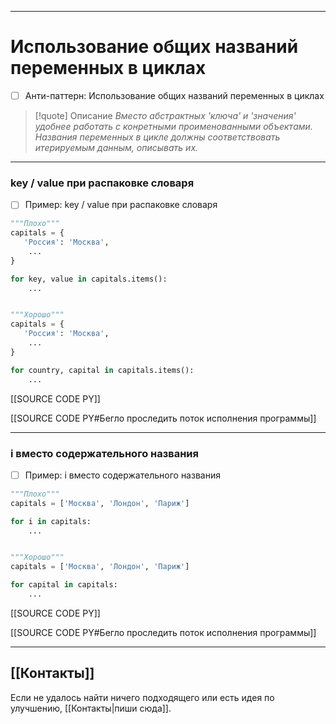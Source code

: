 ***
# Использование общих названий переменных в циклах
- [ ] Анти-паттерн: Использование общих названий переменных в циклах

>[!quote] Описание
_Вместо абстрактных 'ключа' и 'значения' удобнее работать с конретными проименованными объектами.
Названия переменных в цикле должны соответствовать итерируемым данным, описывать их._

***
### key / value при распаковке словаря
- [ ] Пример: key / value при распаковке словаря

```python
"""Плохо"""
capitals = {
   'Россия': 'Москва',
    ...
}

for key, value in capitals.items():
    ...


"""Хорошо"""
capitals = {
   'Россия': 'Москва',
    ...
}

for country, capital in capitals.items():
    ...
```

[[SOURCE CODE PY]]

[[SOURCE CODE PY#Бегло проследить поток исполнения программы]]

***
### i вместо содержательного названия
- [ ] Пример: i вместо содержательного названия

```python
"""Плохо"""
capitals = ['Москва', 'Лондон', 'Париж']

for i in capitals:
    ...


"""Хорошо"""
capitals = ['Москва', 'Лондон', 'Париж']

for capital in capitals:
    ...
```

[[SOURCE CODE PY]]

[[SOURCE CODE PY#Бегло проследить поток исполнения программы]]

***
## [[Контакты]]
Если не удалось найти ничего подходящего или есть идея по улучшению, [[Контакты|пиши сюда]].
